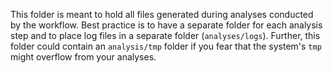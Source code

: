 This folder is meant to hold all files generated during analyses conducted by the workflow.
Best practice is to have a separate folder for each analysis step and to place log files in a separate folder (`analyses/logs`).
Further, this folder could contain an `analysis/tmp` folder if you fear that the system's `tmp` might overflow from your analyses.
